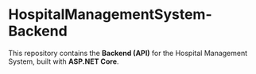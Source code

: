 # HospitalManagementSystem-Backend
This repository contains the **Backend (API)** for the Hospital Management System, built with **ASP.NET Core**.
